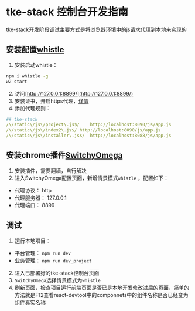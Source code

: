 # tke-stack 控制台开发指南
tke-stack开发阶段调试主要方式是将浏览器环境中的js请求代理到本地来实现的
## 安装配置[whistle](https://wproxy.org/whistle/)
1. 安装启动whistle：
```bash
npm i whistle -g
w2 start
```
2. 访问[http://127.0.0.1:8899/](http://127.0.0.1:8899/)
3. 安装证书，开启https代理，[详情](https://wproxy.org/whistle/webui/https.html)
4. 添加代理规则：
```yaml
## tke-stack
/\/static\/js\/project\.js$/	http://localhost:8090/js/app.js
/\/static\/js\/index2\.js$/	http://localhost:8090/js/app.js
/\/static\/js\/installer\.js$/	http://localhost:8088/js/app.js
```
## 安装chrome插件[SwitchyOmega](https://chrome.google.com/webstore/detail/proxy-switchyomega/padekgcemlokbadohgkifijomclgjgif)
1. 安装插件，需要翻墙，自行解决
2. 进入SwitchyOmega配置页面，新增情景模式`whistle`  ，配置如下：  
- 代理协议： http  
- 代理服务器： 127.0.0.1  
- 代理端口： 8899  
## 调试
1. 运行本地项目：
- 平台管理： `npm run dev`
- 业务管理： `npm run dev_project`
2. 进入已部署好的tke-stack控制台页面
3. `SwitchyOmega`选择情景模式为`whistle`
4. 刷新页面，检查项目运行前端页面是否已是本地开发修改过后的页面，简单的方法就是F12查看react-devtool中的componnets中的组件名称是否已经变为组件真实名称